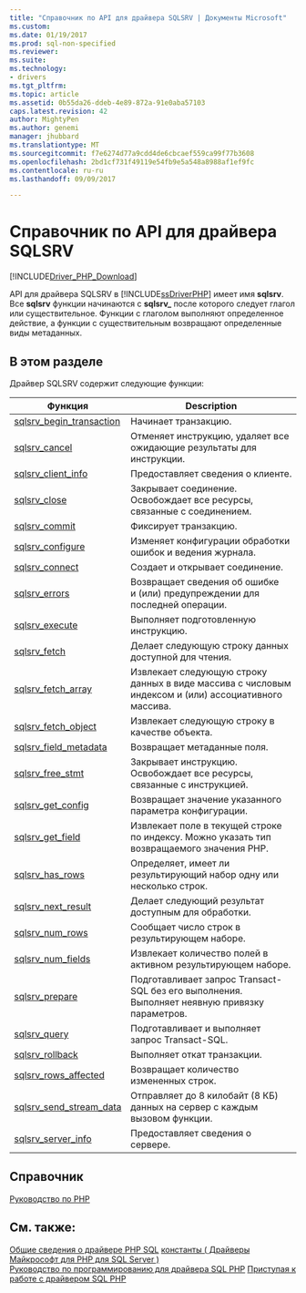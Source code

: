 ```yaml
---
title: "Справочник по API для драйвера SQLSRV | Документы Microsoft"
ms.custom: 
ms.date: 01/19/2017
ms.prod: sql-non-specified
ms.reviewer: 
ms.suite: 
ms.technology:
- drivers
ms.tgt_pltfrm: 
ms.topic: article
ms.assetid: 0b55da26-ddeb-4e89-872a-91e0aba57103
caps.latest.revision: 42
author: MightyPen
ms.author: genemi
manager: jhubbard
ms.translationtype: MT
ms.sourcegitcommit: f7e6274d77a9cdd4de6cbcaef559ca99f77b3608
ms.openlocfilehash: 2bd1cf731f49119e54fb9e5a548a8988af1ef9fc
ms.contentlocale: ru-ru
ms.lasthandoff: 09/09/2017

---
```

# <a name="sqlsrv-driver-api-reference"></a>Справочник по API для драйвера SQLSRV
[!INCLUDE[Driver_PHP_Download](../../includes/driver_php_download.md)]

API для драйвера SQLSRV в [!INCLUDE[ssDriverPHP](../../includes/ssdriverphp_md.md)] имеет имя **sqlsrv**. Все **sqlsrv** функции начинаются с **sqlsrv_** после которого следует глагол или существительное. Функции с глаголом выполняют определенное действие, а функции с существительным возвращают определенные виды метаданных.  
  
## <a name="in-this-section"></a>В этом разделе  
Драйвер SQLSRV содержит следующие функции:  
  
|Функция|Description|  
|------------|---------------|  
|[sqlsrv_begin_transaction](../../connect/php/sqlsrv-begin-transaction.md)|Начинает транзакцию.|  
|[sqlsrv_cancel](../../connect/php/sqlsrv-cancel.md)|Отменяет инструкцию, удаляет все ожидающие результаты для инструкции.|  
|[sqlsrv_client_info](../../connect/php/sqlsrv-client-info.md)|Предоставляет сведения о клиенте.|  
|[sqlsrv_close](../../connect/php/sqlsrv-close.md)|Закрывает соединение. Освобождает все ресурсы, связанные с соединением.|  
|[sqlsrv_commit](../../connect/php/sqlsrv-commit.md)|Фиксирует транзакцию.|  
|[sqlsrv_configure](../../connect/php/sqlsrv-configure.md)|Изменяет конфигурации обработки ошибок и ведения журнала.|  
|[sqlsrv_connect](../../connect/php/sqlsrv-connect.md)|Создает и открывает соединение.|  
|[sqlsrv_errors](../../connect/php/sqlsrv-errors.md)|Возвращает сведения об ошибке и (или) предупреждении для последней операции.|  
|[sqlsrv_execute](../../connect/php/sqlsrv-execute.md)|Выполняет подготовленную инструкцию.|  
|[sqlsrv_fetch](../../connect/php/sqlsrv-fetch.md)|Делает следующую строку данных доступной для чтения.|  
|[sqlsrv_fetch_array](../../connect/php/sqlsrv-fetch-array.md)|Извлекает следующую строку данных в виде массива с числовым индексом и (или) ассоциативного массива.|  
|[sqlsrv_fetch_object](../../connect/php/sqlsrv-fetch-object.md)|Извлекает следующую строку в качестве объекта.|  
|[sqlsrv_field_metadata](../../connect/php/sqlsrv-field-metadata.md)|Возвращает метаданные поля.|  
|[sqlsrv_free_stmt](../../connect/php/sqlsrv-free-stmt.md)|Закрывает инструкцию. Освобождает все ресурсы, связанные с инструкцией.|  
|[sqlsrv_get_config](../../connect/php/sqlsrv-get-config.md)|Возвращает значение указанного параметра конфигурации.|  
|[sqlsrv_get_field](../../connect/php/sqlsrv-get-field.md)|Извлекает поле в текущей строке по индексу. Можно указать тип возвращаемого значения PHP.|  
|[sqlsrv_has_rows](../../connect/php/sqlsrv-has-rows.md)|Определяет, имеет ли результирующий набор одну или несколько строк.|  
|[sqlsrv_next_result](../../connect/php/sqlsrv-next-result.md)|Делает следующий результат доступным для обработки.|  
|[sqlsrv_num_rows](../../connect/php/sqlsrv-num-rows.md)|Сообщает число строк в результирующем наборе.|  
|[sqlsrv_num_fields](../../connect/php/sqlsrv-num-fields.md)|Извлекает количество полей в активном результирующем наборе.|  
|[sqlsrv_prepare](../../connect/php/sqlsrv-prepare.md)|Подготавливает запрос Transact-SQL без его выполнения. Выполняет неявную привязку параметров.|  
|[sqlsrv_query](../../connect/php/sqlsrv-query.md)|Подготавливает и выполняет запрос Transact-SQL.|  
|[sqlsrv_rollback](../../connect/php/sqlsrv-rollback.md)|Выполняет откат транзакции.|  
|[sqlsrv_rows_affected](../../connect/php/sqlsrv-rows-affected.md)|Возвращает количество измененных строк.|  
|[sqlsrv_send_stream_data](../../connect/php/sqlsrv-send-stream-data.md)|Отправляет до 8 килобайт (8 КБ) данных на сервер с каждым вызовом функции.|  
|[sqlsrv_server_info](../../connect/php/sqlsrv-server-info.md)|Предоставляет сведения о сервере.|  
  
## <a name="reference"></a>Справочник  
[Руководство по PHP](http://go.microsoft.com/fwlink/?LinkId=105500)  
  
## <a name="see-also"></a>См. также:  
[Общие сведения о драйвере PHP SQL](../../connect/php/overview-of-the-php-sql-driver.md)
[константы &#40; Драйверы Майкрософт для PHP для SQL Server &#41;](../../connect/php/constants-microsoft-drivers-for-php-for-sql-server.md)  
[Руководство по программированию для драйвера SQL PHP](../../connect/php/programming-guide-for-php-sql-driver.md)
[Приступая к работе с драйвером SQL PHP](../../connect/php/getting-started-with-the-php-sql-driver.md)
  

